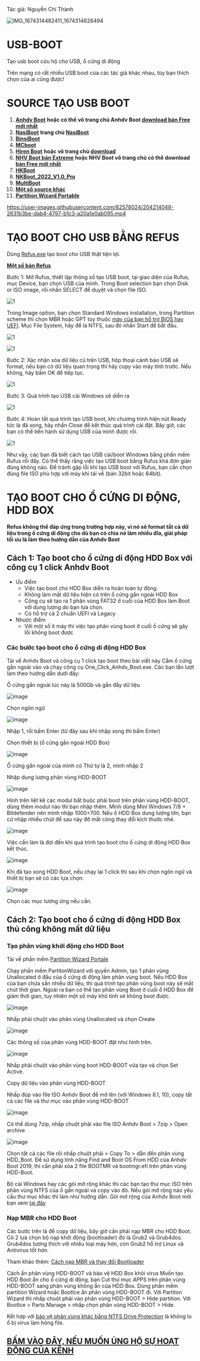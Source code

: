 Tác giả: Nguyễn Chí Thành

![IMG_1674314482411_1674314628494](https://user-images.githubusercontent.com/82578024/231749370-cff3f452-4349-46bd-80e4-dd85653ca27f.jpg)

# USB-BOOT
Tạo usb boot cứu hộ cho USB, ổ cứng di động

Trên mạng có rất nhiều USB boot của các tác giả khác nhau, tùy bạn thích chọn của ai cũng được!

# SOURCE TẠO USB BOOT #

1. **[Anhdv Boot](https://bsthanh-my.sharepoint.com/:f:/g/personal/0914678254_bsthanh_onmicrosoft_com/EtOQ3sja3ztPmvvbsSQDKTgBTgOWUNVWVRSU9Pz9IAExLA?e=33SNpx)** **hoặc có thể vô trang chủ Anhdv Boot [download bản Free mới nhất](https://anhdvboot.com/tai-ve/)**
2. **[NasiBoot](https://bsthanh-my.sharepoint.com/:u:/g/personal/0914678254_bsthanh_onmicrosoft_com/EXYpxe6W2DNEo0U21xzuQN4BC26MgoxdirwHHiQ_MPNm6Q?e=LpW8rK)** **trang chủ [NasiBoot](https://nasiboot.com/)**
3. **[BinsiBoot](https://bsthanh-my.sharepoint.com/:f:/g/personal/0914678254_bsthanh_onmicrosoft_com/EsI0ANCwDc1GoGCri0KoB0MBDWt9gtR-uHHR7lcYmn1_qQ?e=pkLPtj)**
4. **[MCboot](https://bsthanh-my.sharepoint.com/:f:/g/personal/0914678254_bsthanh_onmicrosoft_com/EqHZqWZR3bxBhoKqp9wzhBUB4FxijNWnSLn0FkR-m5JHQg?e=bNdvdx)**
5. **[Hiren Boot](https://bsthanh-my.sharepoint.com/:u:/g/personal/0914678254_bsthanh_onmicrosoft_com/EdeQLS4YD1dPpWt56jx-hDkB_79VBYVB_vnBmZS8zlgg5g?e=OgZ3a5)** **hoặc vô trang chủ [download](https://www.hirensbootcd.org/download/)**
6. **[NHV Boot bản Extreme](https://bsthanh-my.sharepoint.com/:f:/g/personal/0914678254_bsthanh_onmicrosoft_com/Ev5N8Tm0sLVMn2t-yF5c3CkBgC9p-KFt9GPjNkXQ-WXHDQ?e=BfLZ2g)** **hoặc NHV Boot vô trang chủ có thể download [bản Free mới nhất](https://nhvboot.com/download/)**
7. **[HKBoot](https://bsthanh-my.sharepoint.com/:u:/g/personal/0914678254_bsthanh_onmicrosoft_com/EUsXa9z3n0xOr9fPniFm9GoB6cslVjpnCbSUpqCfuVa1xw?e=2nJYE2)** 
8. **[NKBoot_2022_V1.0_Pro](https://bsthanh-my.sharepoint.com/:u:/g/personal/0914678254_bsthanh_onmicrosoft_com/EbHXKwnXfeBEoxbOHgfn7PwB97mSPNtOeSxmELg0y38sMw?e=LYGh0a)**
9. **[MultiBoot](https://nguyenhoangthuan.com/multiboot/)**
10. **[Một số source khác](https://bsthanh-my.sharepoint.com/:t:/g/personal/laptopxiaomi_bsthanh_onmicrosoft_com/EYpb9TWF0HZCmIdOoofHwTcBoXS2pRHfdK_R4kjadUGDtQ?e=aBbdtm)**
11. **[Partition Wizard Portable](https://bsthanh-my.sharepoint.com/:f:/g/personal/0914678254_bsthanh_onmicrosoft_com/EiXvU0kbVAJPiqqi0tdklokBmiUW4l8GZZPki14PbFAq_Q?e=3pshcm)**

https://user-images.githubusercontent.com/82578024/204214048-2631b3be-dab4-4797-b1c3-a20a1e0ab095.mp4

# TẠO BOOT CHO USB BẰNG REFUS #

Dùng [Refus.exe](https://bsthanh-my.sharepoint.com/:u:/g/personal/0914678254_bsthanh_onmicrosoft_com/EXuFKvk2Er9Gjzn25U7wds8BtwbexjvBw1fwNXgsI3cRLA?e=cjtZYb) tạo boot cho USB thật tiện lợi.

**[Một số bản Refus](https://bsthanh-my.sharepoint.com/:f:/g/personal/0914678254_bsthanh_onmicrosoft_com/EpwJQroh3TxFnFFpCLB9htABmIGlcirpiCm7u9-TTruXJw?e=vSyV7m)**

Bước 1: Mở Rufus, thiết lập thông số tạo USB boot, tại giao diện của Rufus, mục Device, bạn chọn USB của mình. Trong Boot selection bạn chọn Disk or ISO image, rồi nhấn SELECT để duyệt và chọn file ISO.

![1](https://user-images.githubusercontent.com/82578024/165204562-d28da8f8-28b6-4fcb-b040-c4e6796b6522.jpg)

Trong Image option, bạn chọn Standard Windows installation, trong Partition scheme thì chọn MBR hoặc GPT tùy thuộc [máy của bạn hỗ trợ BIOS hay UEFI](https://quantrimang.com/lam-the-nao-de-kiem-tra-xem-windows-khoi-dong-o-che-do-uefi-hay-legacy-bios-127546). Mục File System, hãy để là NTFS, sau đó nhấn Start để bắt đầu.

![1](https://user-images.githubusercontent.com/82578024/165204945-709c46ac-ad7c-43cc-b1f7-37e716784f2f.jpg)

![1](https://user-images.githubusercontent.com/82578024/165205028-70c4d5ee-171f-49f7-8f7d-09b7f36b3ef2.jpg)


Bước 2: Xác nhận xóa dữ liệu cũ trên USB, hộp thoại cảnh báo USB sẽ format, nếu bạn có dữ liệu quan trọng thì hãy copy vào máy tính trước. Nếu không, hãy bấm OK để tiếp tục.

![1](https://user-images.githubusercontent.com/82578024/165205177-6bacd038-6ef5-49d3-8c8c-ef101f483a5d.jpg)

Bước 3: Quá trình tạo USB cài Windows sẽ diễn ra

![1](https://user-images.githubusercontent.com/82578024/165205472-a4ceaf1a-51db-4391-91c2-0a26ec0eca30.jpg)

Bước 4: Hoàn tất quá trình tạo USB boot, khi chương trình hiện nút Ready tức là đã xong, hãy nhấn Close để kết thúc quá trình cài đặt. Bây giờ, các bạn có thể tiến hành sử dụng USB của mình được rồi.

![1](https://user-images.githubusercontent.com/82578024/165205633-294ce064-9b23-4254-8fb4-a892bf032fb7.jpg)

Như vậy, các bạn đã biết cách tạo USB cài/boot Windows bằng phần mềm Rufus rồi đấy. Có thể thấy rằng việc tạo USB boot bằng Rufus khá đơn giản đúng không nào. Để tránh gặp lỗi khi tạo USB boot với Rufus, bạn cần chọn đúng file ISO phù hợp với máy khi tải về (bản 32bit hoặc 64bit). 

# TẠO BOOT CHO Ổ CỨNG DI ĐỘNG, HDD BOX #

**Refus không thể đáp ứng trong trường hợp này, vì nó sẽ format tất cả dữ liệu trong ổ cứng di động cho dù bạn có chia nó làm nhiều đĩa, giải pháp tối ưu là làm theo hướng dẫn của Anhdv Boot**

## Cách 1: Tạo boot cho ổ cứng di động HDD Box với công cụ 1 click Anhdv Boot ##

- Ưu điểm
  - Việc tạo boot cho HDD Box diễn ra hoàn toàn tự động.
  - Không làm mất dữ liệu hiện có trên ổ cứng gắn ngoài HDD Box
  - Công cụ sẽ tạo ra 1 phân vùng FAT32 ở cuối của HDD Box làm Boot với dung lượng do bạn lựa chọn.
  - Có hỗ trợ cả 2 chuẩn UEFI và Legacy
- Nhược điểm
  - Với một số ít máy thì việc tạo phân vùng boot ở cuối ổ cứng sẽ gây lỗi không boot được

### Các bước tạo boot cho ổ cứng di động HDD Box ###

Tải về Anhdv Boot và công cụ 1 click tạo boot theo bài viết này Cắm ổ cứng gắn ngoài vào và chạy công cụ One_Click_Anhdv_Boot.exe. Các bạn lần lượt làm theo hướng dẫn dưới đây:

Ổ cứng gắn ngoài lúc này là 500Gb và gần đầy dữ liệu

![image](https://github.com/BsNgChiThanh/USB-BOOT/assets/82578024/b999bae5-8a4f-4905-8bf6-d06f155da03d)

Chọn ngôn ngữ

![image](https://github.com/BsNgChiThanh/USB-BOOT/assets/82578024/a0756c0d-6a45-4baf-9efc-6fe93a0b2980)

Nhập 1, rồi bấm Enter (từ đây sau khi nhập xong thì bấm Enter)

Chọn thiết bị (ổ cứng gắn ngoài HDD Box)

![image](https://github.com/BsNgChiThanh/USB-BOOT/assets/82578024/3290c520-55a4-414d-900d-083b69b7b248)

Ổ cứng gắn ngoài của mình có Thứ tự là 2, mình nhập 2

Nhập dung lượng phân vùng HDD-BOOT

![image](https://github.com/BsNgChiThanh/USB-BOOT/assets/82578024/183fde20-8420-4002-ac20-893b509de40d)

Hình trên liệt kê các modul bắt buộc phải boot trên phân vùng HDD-BOOT, dùng thêm modul nào thì bạn nhập thêm. Mình dùng Mini Windows 7/8 + Bitdefender nên mình nhập 1000+700. Nếu ổ HDD Box dung lượng lớn, bạn cứ nhập nhiều chút để sau này đỡ mất công thay đổi kích thước nhé.

![image](https://github.com/BsNgChiThanh/USB-BOOT/assets/82578024/e1296330-c4d9-452a-827c-4ee6d3b2f02b)

Việc cần làm là đợi đến khi quá trình tạo boot cho ổ cứng di động HDD Box kết thúc.

![image](https://github.com/BsNgChiThanh/USB-BOOT/assets/82578024/4201da08-eb72-4403-929c-7f6fdfa2f9c5)

Khi đã tạo xong HDD Boot, nếu chạy lại 1 click thì sau khi chọn ngôn ngữ và thiết bị bạn sẽ có các lựa chọn:

![image](https://github.com/BsNgChiThanh/USB-BOOT/assets/82578024/9c74ca52-4753-43c2-8906-d93252ebccf6)

Chọn các mục tương ứng nếu cần.

## Cách 2: Tạo boot cho ổ cứng di động HDD Box thủ công không mất dữ liệu ##

### Tạo phân vùng khởi động cho HDD Boot ###

Tải về phần mềm [Partition Wizard Portale](https://bsthanh-my.sharepoint.com/:f:/g/personal/0914678254_bsthanh_onmicrosoft_com/EiXvU0kbVAJPiqqi0tdklokBmiUW4l8GZZPki14PbFAq_Q?e=zoNReL)

Chạy phần mềm PartitonWizard với quyền Admin, tạo 1 phân vùng Unallocated ở đầu của ổ cứng di động làm phân vùng boot. Nếu HDD Box của bạn chứa sẵn nhiều dữ liệu, thì quá trình tạo phân vùng boot này sẽ mất chút thời gian. Ngoài ra bạn có thể tạo phân vùng Boot ở cuối ổ HDD Box để giảm thời gian, tuy nhiên một số máy khó tính sẽ không boot được.

![image](https://github.com/BsNgChiThanh/USB-BOOT/assets/82578024/48ea5daa-1028-4efd-ad3b-d72dacd058de)

Nhấp phải chuột vào phân vùng Unallocated và chọn Create

![image](https://github.com/BsNgChiThanh/USB-BOOT/assets/82578024/9638482c-145f-437d-989a-a647bba18036)

Các thông số của phân vùng HDD-BOOT đặt như hình trên.

![image](https://github.com/BsNgChiThanh/USB-BOOT/assets/82578024/a08ed68f-e8a5-43b6-a4a1-0a91ed1b0bab)

Nhấp phải chuột vào phân vùng boot HDD-BOOT vừa tạo và chọn Set Active.

Copy dữ liệu vào phân vùng HDD-BOOT

Nhấp đúp vào file ISO Anhdv Boot để mở lên (với Windows 8.1, 10), copy tất cả các file và thư mục vào phân vùng HDD-BOOT

![image](https://github.com/BsNgChiThanh/USB-BOOT/assets/82578024/5e5caa9e-571a-4f8b-964a-7e26b60a3269)

Có thể dùng 7zip, nhấp chuột phải vào file ISO Anhdv Boot > 7zip > Open archive

![image](https://github.com/BsNgChiThanh/USB-BOOT/assets/82578024/06ec05c9-2077-4a13-9c39-9c2e2952466e)

Chọn tất cả các file rồi nhấp chuột phải > Copy To > dẫn đến phân vùng HDD_Boot. Để sử dụng tính năng Find and Boot OS From HDD của Anhdv Boot 2019, thì cần phải xóa 2 file BOOTMR và bootmgr.efi trên phân vùng HDD-Boot.

Bộ cài Windows hay các gói mở rộng khác thì các bạn tạo thư mục ISO trên phân vùng NTFS của ổ gắn ngoài và copy vào đó. Nếu gói mở rộng nào yêu cầu thư mục khác thì làm như hướng dẫn. Gói mở rộng của Anhdv Boot mời bạn xem [tại đây](https://anhdvboot.com/goi-mo-rong)

### Nạp MBR cho HDD Boot ###

Các bước trên là để copy dữ liệu, bây giờ cần phải nạp MBR cho HDD Boot. Có 2 lựa chọn bộ nạp khởi động (bootloader) đó là Grub2 và Grub4dos. Grub4dos tương thích với nhiều loại máy hơn, còn Grub2 hỗ trợ Linux và Antivirus tốt hơn.

Tham khảo thêm: [Cách nạp MBR và thay đổi Bootloader](https://anhdvboot.com/huong-dan/cach-tao-usb-boot-don-gian-voi-ultraiso/#Cach_thay_doi_Bootloader_cho_USB)

Cách ẩn phân vùng HDD-BOOT và bảo vệ HDD Box khỏi virus
Muốn tạo HDD Boot ẩn cho ổ cứng di động, bạn Cut thư mục APPS trên phân vùng HDD-BOOT sang phân vùng không ẩn của HDD Box. Dùng phần mềm partition Wizard hoặc BootIce ẩn phân vùng HDD-BOOT đi. Với Partiton Wizard thì nhấp chuột phải vào phân vùng HDD-BOOT > Hide partition. Với BootIce > Parts Manage > nhấp chọn phân vùng HDD-BOOT > Hide.

Kết hợp với [bảo vệ phân vùng khác bằng NTFS Drive Protection](https://anh-dv.com/usb-boot/bao-ve-usb-khoi-virus-chong-ghi-xoa-du-lieu) là không lo ổ bị virus làm hỏng file.

## [BẤM VÀO ĐÂY, NẾU MUỐN ỦNG HỘ SỰ HOẠT ĐỘNG CỦA KÊNH](https://me.momo.vn/OeIRuaTbfqsmFyiataCM/MvbmqGVrVjLpbYA) ##
